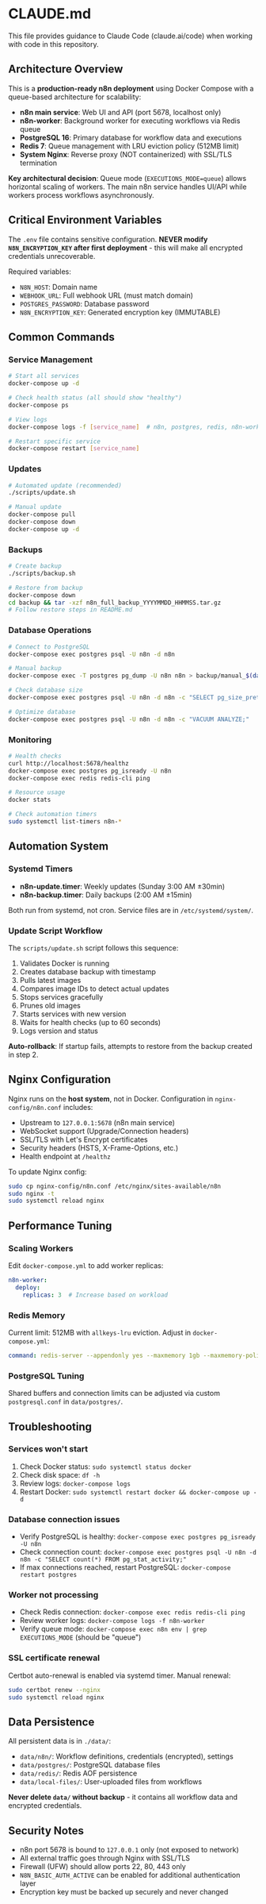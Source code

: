 # CLAUDE.md

This file provides guidance to Claude Code (claude.ai/code) when working with code in this repository.

## Architecture Overview

This is a **production-ready n8n deployment** using Docker Compose with a queue-based architecture for scalability:

- **n8n main service**: Web UI and API (port 5678, localhost only)
- **n8n-worker**: Background worker for executing workflows via Redis queue
- **PostgreSQL 16**: Primary database for workflow data and executions
- **Redis 7**: Queue management with LRU eviction policy (512MB limit)
- **System Nginx**: Reverse proxy (NOT containerized) with SSL/TLS termination

**Key architectural decision**: Queue mode (`EXECUTIONS_MODE=queue`) allows horizontal scaling of workers. The main n8n service handles UI/API while workers process workflows asynchronously.

## Critical Environment Variables

The `.env` file contains sensitive configuration. **NEVER modify `N8N_ENCRYPTION_KEY` after first deployment** - this will make all encrypted credentials unrecoverable.

Required variables:
- `N8N_HOST`: Domain name
- `WEBHOOK_URL`: Full webhook URL (must match domain)
- `POSTGRES_PASSWORD`: Database password
- `N8N_ENCRYPTION_KEY`: Generated encryption key (IMMUTABLE)

## Common Commands

### Service Management
```bash
# Start all services
docker-compose up -d

# Check health status (all should show "healthy")
docker-compose ps

# View logs
docker-compose logs -f [service_name]  # n8n, postgres, redis, n8n-worker

# Restart specific service
docker-compose restart [service_name]
```

### Updates
```bash
# Automated update (recommended)
./scripts/update.sh

# Manual update
docker-compose pull
docker-compose down
docker-compose up -d
```

### Backups
```bash
# Create backup
./scripts/backup.sh

# Restore from backup
docker-compose down
cd backup && tar -xzf n8n_full_backup_YYYYMMDD_HHMMSS.tar.gz
# Follow restore steps in README.md
```

### Database Operations
```bash
# Connect to PostgreSQL
docker-compose exec postgres psql -U n8n -d n8n

# Manual backup
docker-compose exec -T postgres pg_dump -U n8n n8n > backup/manual_$(date +%Y%m%d).sql

# Check database size
docker-compose exec postgres psql -U n8n -d n8n -c "SELECT pg_size_pretty(pg_database_size('n8n'));"

# Optimize database
docker-compose exec postgres psql -U n8n -d n8n -c "VACUUM ANALYZE;"
```

### Monitoring
```bash
# Health checks
curl http://localhost:5678/healthz
docker-compose exec postgres pg_isready -U n8n
docker-compose exec redis redis-cli ping

# Resource usage
docker stats

# Check automation timers
sudo systemctl list-timers n8n-*
```

## Automation System

### Systemd Timers
- **n8n-update.timer**: Weekly updates (Sunday 3:00 AM ±30min)
- **n8n-backup.timer**: Daily backups (2:00 AM ±15min)

Both run from systemd, not cron. Service files are in `/etc/systemd/system/`.

### Update Script Workflow
The `scripts/update.sh` script follows this sequence:
1. Validates Docker is running
2. Creates database backup with timestamp
3. Pulls latest images
4. Compares image IDs to detect actual updates
5. Stops services gracefully
6. Prunes old images
7. Starts services with new version
8. Waits for health checks (up to 60 seconds)
9. Logs version and status

**Auto-rollback**: If startup fails, attempts to restore from the backup created in step 2.

## Nginx Configuration

Nginx runs on the **host system**, not in Docker. Configuration in `nginx-config/n8n.conf` includes:

- Upstream to `127.0.0.1:5678` (n8n main service)
- WebSocket support (Upgrade/Connection headers)
- SSL/TLS with Let's Encrypt certificates
- Security headers (HSTS, X-Frame-Options, etc.)
- Health endpoint at `/healthz`

To update Nginx config:
```bash
sudo cp nginx-config/n8n.conf /etc/nginx/sites-available/n8n
sudo nginx -t
sudo systemctl reload nginx
```

## Performance Tuning

### Scaling Workers
Edit `docker-compose.yml` to add worker replicas:
```yaml
n8n-worker:
  deploy:
    replicas: 3  # Increase based on workload
```

### Redis Memory
Current limit: 512MB with `allkeys-lru` eviction. Adjust in `docker-compose.yml`:
```yaml
command: redis-server --appendonly yes --maxmemory 1gb --maxmemory-policy allkeys-lru
```

### PostgreSQL Tuning
Shared buffers and connection limits can be adjusted via custom `postgresql.conf` in `data/postgres/`.

## Troubleshooting

### Services won't start
1. Check Docker status: `sudo systemctl status docker`
2. Check disk space: `df -h`
3. Review logs: `docker-compose logs`
4. Restart Docker: `sudo systemctl restart docker && docker-compose up -d`

### Database connection issues
- Verify PostgreSQL is healthy: `docker-compose exec postgres pg_isready -U n8n`
- Check connection count: `docker-compose exec postgres psql -U n8n -d n8n -c "SELECT count(*) FROM pg_stat_activity;"`
- If max connections reached, restart PostgreSQL: `docker-compose restart postgres`

### Worker not processing
- Check Redis connection: `docker-compose exec redis redis-cli ping`
- Review worker logs: `docker-compose logs -f n8n-worker`
- Verify queue mode: `docker-compose exec n8n env | grep EXECUTIONS_MODE` (should be "queue")

### SSL certificate renewal
Certbot auto-renewal is enabled via systemd timer. Manual renewal:
```bash
sudo certbot renew --nginx
sudo systemctl reload nginx
```

## Data Persistence

All persistent data is in `./data/`:
- `data/n8n/`: Workflow definitions, credentials (encrypted), settings
- `data/postgres/`: PostgreSQL database files
- `data/redis/`: Redis AOF persistence
- `data/local-files/`: User-uploaded files from workflows

**Never delete `data/` without backup** - it contains all workflow data and encrypted credentials.

## Security Notes

- n8n port 5678 is bound to `127.0.0.1` only (not exposed to network)
- All external traffic goes through Nginx with SSL/TLS
- Firewall (UFW) should allow ports 22, 80, 443 only
- `N8N_BASIC_AUTH_ACTIVE` can be enabled for additional authentication layer
- Encryption key must be backed up securely and never changed

